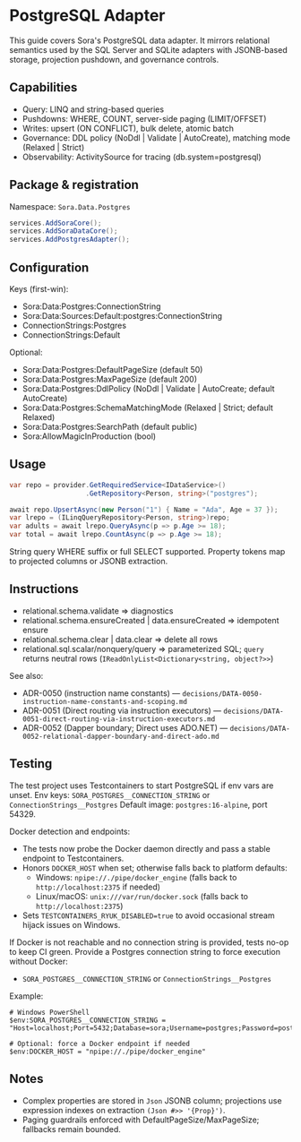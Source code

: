 # PostgreSQL Adapter

This guide covers Sora's PostgreSQL data adapter. It mirrors relational semantics used by the SQL Server and SQLite adapters with JSONB-based storage, projection pushdown, and governance controls.

## Capabilities

- Query: LINQ and string-based queries
- Pushdowns: WHERE, COUNT, server-side paging (LIMIT/OFFSET)
- Writes: upsert (ON CONFLICT), bulk delete, atomic batch
- Governance: DDL policy (NoDdl | Validate | AutoCreate), matching mode (Relaxed | Strict)
- Observability: ActivitySource for tracing (db.system=postgresql)

## Package & registration

Namespace: `Sora.Data.Postgres`

```csharp
services.AddSoraCore();
services.AddSoraDataCore();
services.AddPostgresAdapter();
```

## Configuration

Keys (first-win):

- Sora:Data:Postgres:ConnectionString
- Sora:Data:Sources:Default:postgres:ConnectionString
- ConnectionStrings:Postgres
- ConnectionStrings:Default

Optional:

- Sora:Data:Postgres:DefaultPageSize (default 50)
- Sora:Data:Postgres:MaxPageSize (default 200)
- Sora:Data:Postgres:DdlPolicy (NoDdl | Validate | AutoCreate; default AutoCreate)
- Sora:Data:Postgres:SchemaMatchingMode (Relaxed | Strict; default Relaxed)
- Sora:Data:Postgres:SearchPath (default public)
- Sora:AllowMagicInProduction (bool)

## Usage

```csharp
var repo = provider.GetRequiredService<IDataService>()
                   .GetRepository<Person, string>("postgres");

await repo.UpsertAsync(new Person("1") { Name = "Ada", Age = 37 });
var lrepo = (ILinqQueryRepository<Person, string>)repo;
var adults = await lrepo.QueryAsync(p => p.Age >= 18);
var total = await lrepo.CountAsync(p => p.Age >= 18);
```

String query WHERE suffix or full SELECT supported. Property tokens map to projected columns or JSONB extraction.

## Instructions

- relational.schema.validate => diagnostics
- relational.schema.ensureCreated | data.ensureCreated => idempotent ensure
- relational.schema.clear | data.clear => delete all rows
- relational.sql.scalar/nonquery/query => parameterized SQL; `query` returns neutral rows (`IReadOnlyList<Dictionary<string, object?>>`)

See also:

- ADR-0050 (instruction name constants) — `decisions/DATA-0050-instruction-name-constants-and-scoping.md`
- ADR-0051 (Direct routing via instruction executors) — `decisions/DATA-0051-direct-routing-via-instruction-executors.md`
- ADR-0052 (Dapper boundary; Direct uses ADO.NET) — `decisions/DATA-0052-relational-dapper-boundary-and-direct-ado.md`

## Testing

The test project uses Testcontainers to start PostgreSQL if env vars are unset.
Env keys: `SORA_POSTGRES__CONNECTION_STRING` or `ConnectionStrings__Postgres`
Default image: `postgres:16-alpine`, port 54329.

Docker detection and endpoints:

- The tests now probe the Docker daemon directly and pass a stable endpoint to Testcontainers.
- Honors `DOCKER_HOST` when set; otherwise falls back to platform defaults:
    - Windows: `npipe://./pipe/docker_engine` (falls back to `http://localhost:2375` if needed)
    - Linux/macOS: `unix:///var/run/docker.sock` (falls back to `http://localhost:2375`)
- Sets `TESTCONTAINERS_RYUK_DISABLED=true` to avoid occasional stream hijack issues on Windows.

If Docker is not reachable and no connection string is provided, tests no-op to keep CI green. Provide a Postgres connection string to force execution without Docker:

- `SORA_POSTGRES__CONNECTION_STRING` or `ConnectionStrings__Postgres`

Example:

```
# Windows PowerShell
$env:SORA_POSTGRES__CONNECTION_STRING = "Host=localhost;Port=5432;Database=sora;Username=postgres;Password=postgres"

# Optional: force a Docker endpoint if needed
$env:DOCKER_HOST = "npipe://./pipe/docker_engine"
```

## Notes

- Complex properties are stored in `Json` JSONB column; projections use expression indexes on extraction `(Json #>> '{Prop}')`.
- Paging guardrails enforced with DefaultPageSize/MaxPageSize; fallbacks remain bounded.
